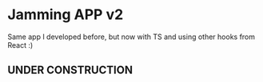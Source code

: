 # Jamming APP v2
Same app I developed before, but now with TS and using other hooks from React :)

## UNDER CONSTRUCTION